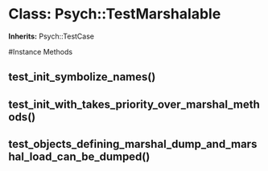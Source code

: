 # Class: Psych::TestMarshalable
**Inherits:** Psych::TestCase
    




#Instance Methods
## test_init_symbolize_names() [](#method-i-test_init_symbolize_names)

## test_init_with_takes_priority_over_marshal_methods() [](#method-i-test_init_with_takes_priority_over_marshal_methods)

## test_objects_defining_marshal_dump_and_marshal_load_can_be_dumped() [](#method-i-test_objects_defining_marshal_dump_and_marshal_load_can_be_dumped)

